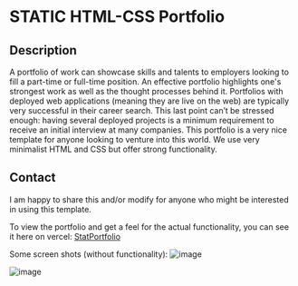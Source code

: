 # STATIC HTML-CSS Portfolio 

## Description

A portfolio of work can showcase skills and talents to employers looking to fill a part-time or full-time position. An effective portfolio highlights one's strongest work as well as the thought processes behind it. Portfolios with deployed web applications (meaning they are live on the web) are typically very successful in their career search. This last point can’t be stressed enough: having several deployed projects is a minimum requirement to receive an initial interview at many companies. This portfolio is a very nice template for anyone looking to venture into this world. We use very minimalist HTML and CSS but offer strong functionality. 

## Contact

I am happy to share this and/or modify for anyone who might be interested in using this template. 

To view the portfolio and get a feel for the actual functionality, you can see it here on vercel: [StatPortfolio](https://statportfolio.vercel.app/)

Some screen shots (without functionality):
![image](https://user-images.githubusercontent.com/80119915/133656049-be417e66-dff2-44b5-95a6-5a14650be047.png)

![image](https://user-images.githubusercontent.com/80119915/133656108-70fcc09f-b772-4295-8c79-3d33b4d80db5.png)


